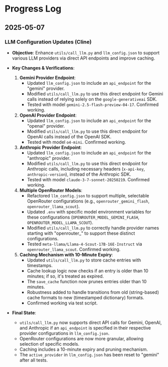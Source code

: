 # Progress Log

## 2025-05-07

### LLM Configuration Updates (Cline)

- **Objective**: Enhance `utils/call_llm.py` and `llm_config.json` to support various LLM providers via direct API endpoints and improve caching.

- **Key Changes & Verifications**:
    1.  **Gemini Provider Endpoint**:
        *   Updated `llm_config.json` to include an `api_endpoint` for the "gemini" provider.
        *   Modified `utils/call_llm.py` to use this direct endpoint for Gemini calls instead of relying solely on the `google-generativeai` SDK.
        *   Tested with model `gemini-2.5-flash-preview-04-17`. Confirmed working.
    2.  **OpenAI Provider Endpoint**:
        *   Updated `llm_config.json` to include an `api_endpoint` for the "openai" provider.
        *   Modified `utils/call_llm.py` to use this direct endpoint for OpenAI calls instead of the OpenAI SDK.
        *   Tested with model `o4-mini`. Confirmed working.
    3.  **Anthropic Provider Endpoint**:
        *   Updated `llm_config.json` to include an `api_endpoint` for the "anthropic" provider.
        *   Modified `utils/call_llm.py` to use this direct endpoint for Anthropic calls, including necessary headers (`x-api-key`, `anthropic-version`), instead of the Anthropic SDK.
        *   Tested with model `claude-3-7-sonnet-20250219`. Confirmed working.
    4.  **Multiple OpenRouter Models**:
        *   Refactored `llm_config.json` to support multiple, selectable OpenRouter configurations (e.g., `openrouter_gemini_flash`, `openrouter_llama_scout`).
        *   Updated `.env` with specific model environment variables for these configurations (`OPENROUTER_MODEL_GEMINI_FLASH`, `OPENROUTER_MODEL_LLAMA_SCOUT`).
        *   Modified `utils/call_llm.py` to correctly handle provider names starting with "openrouter_" to support these distinct configurations.
        *   Tested `meta-llama/Llama-4-Scout-17B-16E-Instruct` via `openrouter_llama_scout`. Confirmed working.
    5.  **Caching Mechanism with 10-Minute Expiry**:
        *   Updated `utils/call_llm.py` to store cache entries with timestamps.
        *   Cache lookup logic now checks if an entry is older than 10 minutes; if so, it's treated as expired.
        *   The `save_cache` function now prunes entries older than 10 minutes.
        *   Robustness added to handle transitions from old (string-based) cache formats to new (timestamped dictionary) formats.
        *   Confirmed working via test script.

- **Final State**:
    *   `utils/call_llm.py` now supports direct API calls for Gemini, OpenAI, and Anthropic if an `api_endpoint` is specified in their respective provider configurations in `llm_config.json`.
    *   OpenRouter configurations are now more granular, allowing selection of specific models.
    *   Caching includes a 10-minute expiry and pruning mechanism.
    *   The `active_provider` in `llm_config.json` has been reset to "gemini" after all tests.
